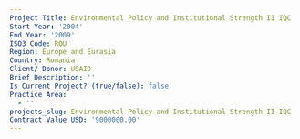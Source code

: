 ```yaml
---
Project Title: Environmental Policy and Institutional Strength II IQC
Start Year: '2004'
End Year: '2009'
ISO3 Code: ROU
Region: Europe and Eurasia
Country: Romania
Client/ Donor: USAID
Brief Description: ''
Is Current Project? (true/false): false
Practice Area:
  - ''
projects_slug: Environmental-Policy-and-Institutional-Strength-II-IQC
Contract Value USD: '9000000.00'
---
```


